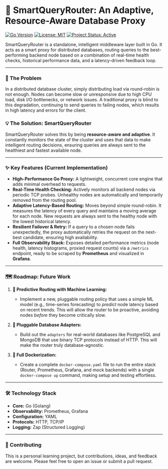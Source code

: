 # 🚀 SmartQueryRouter: An Adaptive, Resource-Aware Database Proxy

[![Go Version](https://img.shields.io/badge/go-1.19+-blue.svg)](https://golang.org)
[![License: MIT](https://img.shields.io/badge/License-MIT-yellow.svg)](https://opensource.org/licenses/MIT)
[![Project Status: Active](https://www.repostatus.org/badges/latest/active.svg)](http://www.repostatus.org/#active)

SmartQueryRouter is a standalone, intelligent middleware layer built in Go. It acts as a smart proxy for distributed databases, routing queries to the best-performing backend node based on a combination of real-time health checks, historical performance data, and a latency-driven feedback loop.

---

### 🤔 The Problem
In a distributed database cluster, simply distributing load via round-robin is not enough. Nodes can become slow or unresponsive due to high CPU load, disk I/O bottlenecks, or network issues. A traditional proxy is blind to this degradation, continuing to send queries to failing nodes, which results in high latency and errors for the client.

### 💡 The Solution: SmartQueryRouter
SmartQueryRouter solves this by being **resource-aware and adaptive**. It constantly monitors the state of the cluster and uses that data to make intelligent routing decisions, ensuring queries are always sent to the healthiest and fastest available node.

---

### ✨ Key Features (Current Implementation)

*   **High-Performance Go Proxy:** A lightweight, concurrent core engine that adds minimal overhead to requests.
*   **Real-Time Health Checking:** Actively monitors all backend nodes via periodic TCP probes. Unhealthy nodes are automatically and temporarily removed from the routing pool.
*   **Adaptive Latency-Based Routing:** Moves beyond simple round-robin. It measures the latency of every query and maintains a moving average for each node. New requests are always sent to the healthy node with the lowest historical latency.
*   **Resilient Failover & Retry:** If a query to a chosen node fails unexpectedly, the proxy automatically retries the request on the next-best candidate, ensuring high availability.
*   **Full Observability Stack:** Exposes detailed performance metrics (node health, latency histograms, proxied request counts) via a `/metrics` endpoint, ready to be scraped by **Prometheus** and visualized in **Grafana**.

---

### 🗺️ Roadmap: Future Work

1.  **🧠 Predictive Routing with Machine Learning:**
    *   Implement a new, pluggable routing policy that uses a simple ML model (e.g., time-series forecasting) to *predict* node latency based on recent trends. This will allow the router to be proactive, avoiding nodes *before* they become critically slow.

2.  **🔌 Pluggable Database Adapters:**
    *   Build out the `adapters` for real-world databases like PostgreSQL and MongoDB that use binary TCP protocols instead of HTTP. This will make the router truly database-agnostic.

3.  **🐳 Full Dockerization:**
    *   Create a complete `docker-compose.yaml` file to run the entire stack (Router, Prometheus, Grafana, and mock backends) with a single `docker-compose up` command, making setup and testing effortless.

---

### 🛠️ Technology Stack
*   **Core:** Go (Golang)
*   **Observability:** Prometheus, Grafana
*   **Configuration:** YAML
*   **Protocols:** HTTP, TCP/IP
*   **Logging:** Zap (Structured Logging)

---

### 🤝 Contributing
This is a personal learning project, but contributions, ideas, and feedback are welcome. Please feel free to open an issue or submit a pull request.
